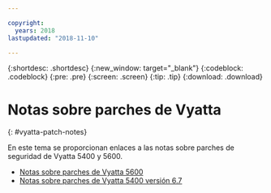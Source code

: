 ```yaml
---

copyright:
  years: 2018
lastupdated: "2018-11-10"

---
```


{:shortdesc: .shortdesc}
{:new_window: target="_blank"}
{:codeblock: .codeblock}
{:pre: .pre}
{:screen: .screen}
{:tip: .tip}
{:download: .download}


# Notas sobre parches de Vyatta
{: #vyatta-patch-notes}

En este tema se proporcionan enlaces a las notas sobre parches de seguridad de Vyatta 5400 y 5600.

* [Notas sobre parches de Vyatta 5600](/docs/infrastructure/virtual-router-appliance?topic=virtual-router-appliance-at-t-vyatta-5600-vrouter-software-patches)
* [Notas sobre parches de Vyatta 5400 versión 6.7](/docs/infrastructure/virtual-router-appliance?topic=virtual-router-appliance-at-t-vyatta-5400-vrouter-security-vulnerability-fixes)

